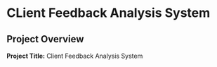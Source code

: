 # CLient Feedback Analysis System
## Project Overview
**Project Title:** Client Feedback Analysis System

